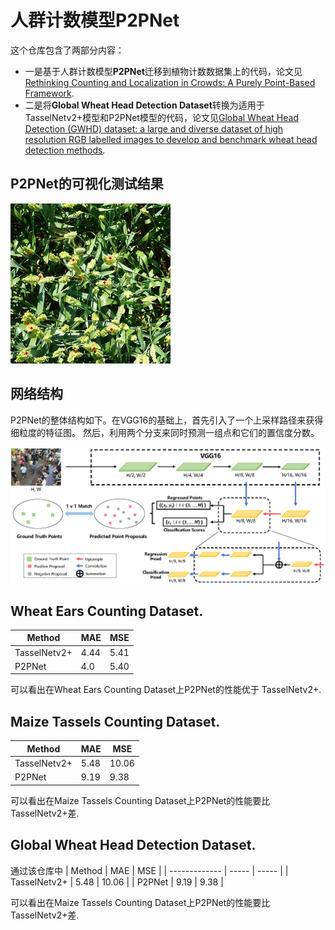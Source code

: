 # 人群计数模型P2PNet

这个仓库包含了两部分内容：<br>
* 一是基于人群计数模型**P2PNet**迁移到植物计数数据集上的代码，论文见[Rethinking Counting and Localization in Crowds: A Purely Point-Based Framework](https://arxiv.org/abs/2107.12746).<br>
* 二是将**Global Wheat Head Detection Dataset**转换为适用于TasselNetv2+模型和P2PNet模型的代码，论文见[Global Wheat Head Detection (GWHD) dataset: a large and diverse dataset of high resolution RGB labelled images to develop and benchmark wheat head detection methods](https://arxiv.org/abs/2005.02162).
 

## P2PNet的可视化测试结果
<img src="vis/pred12.jpg"/> 

## 网络结构
P2PNet的整体结构如下。在VGG16的基础上，首先引入了一个上采样路径来获得细粒度的特征图。
然后，利用两个分支来同时预测一组点和它们的置信度分数。

<img src="vis/net.png" width="1000"/>   

## Wheat Ears Counting Dataset.
| Method        | MAE   | MSE   |
| ------------- | ----- | ----- |
| TasselNetv2+  | 4.44  | 5.41  |
| P2PNet        | 4.0   | 5.40  |

可以看出在Wheat Ears Counting Dataset上P2PNet的性能优于 TasselNetv2+.

## Maize Tassels Counting Dataset.
| Method        | MAE   | MSE   |
| ------------- | ----- | ----- |
| TasselNetv2+  | 5.48  | 10.06 |
| P2PNet        | 9.19  | 9.38  |

可以看出在Maize Tassels Counting Dataset上P2PNet的性能要比 TasselNetv2+差.

## Global Wheat Head Detection Dataset.
通过该仓库中
| Method        | MAE   | MSE   |
| ------------- | ----- | ----- |
| TasselNetv2+  | 5.48  | 10.06 |
| P2PNet        | 9.19  | 9.38  |

可以看出在Maize Tassels Counting Dataset上P2PNet的性能要比 TasselNetv2+差.
